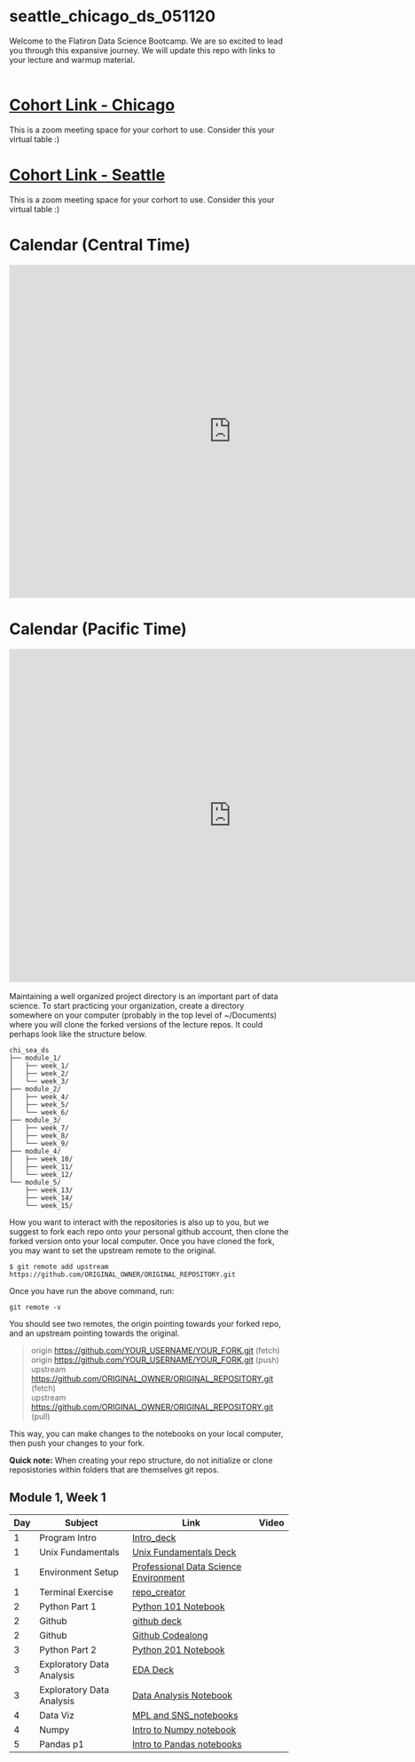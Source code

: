 # seattle_chicago_ds_051120

Welcome to the Flatiron Data Science Bootcamp.  We are so excited to lead you through this expansive journey.  We will update this repo with links to your lecture and warmup material. <br><br>

# [Cohort Link - Chicago](https://wework.zoom.com/j/92291566428?pwd=bzNWb0VoRmtlQVpaSnJqeFhZYTFTZz09)
This is a zoom meeting space for your corhort to use. Consider this your virtual table :)

# [Cohort Link - Seattle ](https://wework.zoom.com/j/97710512518?pwd%3DZ24rM1FkQkduSTF4R2oyR3FUTUVRdz09&sa=D&ust=1589391696884000&usg=AOvVaw0ReTIjAZWeILYVBzYTALHK)
This is a zoom meeting space for your corhort to use. Consider this your virtual table :)


# Calendar (Central Time)
<iframe src="https://calendar.google.com/calendar/embed?src=flatironschool.com_8cd3oqpuhfvj7hplfjbria9590%40group.calendar.google.com&ctz=America%2FChicago" style="border: 0" width="800" height="600" frameborder="0" scrolling="no"></iframe>

# Calendar (Pacific Time)
<iframe src="https://calendar.google.com/calendar/embed?src=flatironschool.com_t1srpaj0clk1dbsomgfmp213n8%40group.calendar.google.com&ctz=America%2FChicago" style="border: 0" width="800" height="600" frameborder="0" scrolling="no"></iframe>
<br>
<br>
Maintaining a well organized project directory is an important part of data science. To start practicing your organization, create a directory somewhere on your computer (probably in the top level of ~/Documents) where you will clone the forked versions of the lecture repos.  It could perhaps look like the structure below.

```
chi_sea_ds
├── module_1/ 
│   ├── week_1/ 
│   ├── week_2/ 
│   └── week_3/ 
├── module_2/ 
│   ├── week_4/ 
│   ├── week_5/ 
│   └── week_6/ 
├── module_3/ 
│   ├── week_7/ 
│   ├── week_8/ 
│   └── week_9/ 
├── module_4/ 
│   ├── week_10/    
│   ├── week_11/ 
│   └── week_12/ 
└── module_5/ 
    ├── week_13/ 
    ├── week_14/ 
    └── week_15/ 
```

How you want to interact with the repositories is also up to you, but we suggest to fork each repo onto your personal github account, then clone the forked version onto your local computer. Once you have cloned the fork, you may want to set the upstream remote to the original.

`
$ git remote add upstream https://github.com/ORIGINAL_OWNER/ORIGINAL_REPOSITORY.git
` 

Once you have run the above command, run:

`
git remote -v
`

You should see two remotes, the origin pointing towards your forked repo, and an upstream pointing towards the original.

> origin    https://github.com/YOUR_USERNAME/YOUR_FORK.git (fetch)<br>
> origin    https://github.com/YOUR_USERNAME/YOUR_FORK.git (push)<br>
> upstream  https://github.com/ORIGINAL_OWNER/ORIGINAL_REPOSITORY.git (fetch)<br>
> upstream  https://github.com/ORIGINAL_OWNER/ORIGINAL_REPOSITORY.git (pull)<br>

This way, you can make changes to the notebooks on your local computer, then push your changes to your fork.  

**Quick note:** When creating your repo structure, do not initialize or clone reposistories within folders that are themselves git repos.  

## Module 1, Week 1
|Day |Subject|Link|Video|
|------------ |-----|---|--- |
|1 | Program Intro|  [Intro_deck](https://docs.google.com/presentation/d/1qpujdemiC5SS2_BIwJf5aypD5kV6UAnsVZo9f78TywY/edit#slide=id.g84719f3c09_0_5)  | |
|1 | Unix Fundamentals| [Unix Fundamentals Deck](https://docs.google.com/presentation/d/1mcCqBkziqk33hSipbwtnt-FcA5DG5LcCoxM0Ul698os/edit#slide=id.g5b87c484ed_1_154) | |
|1 | Environment Setup| [Professional Data Science Environment](https://docs.google.com/presentation/d/140hJ5IwnGifAm3eyxSgN85xd9XqLzwZOHek3uLVT0LY/edit#slide=id.g5b87c484ed_1_154) | |
|1 | Terminal Exercise| [repo_creator](https://github.com/learn-co-students/terminal_cave-seattle-chicago-ds) | |
|2 | Python Part 1| [Python 101 Notebook](https://github.com/learn-co-students/python_101_seattle-chicago-ds)  |  |
|2 | Github | [github deck](https://docs.google.com/presentation/d/1t9RMDX9BAankOSKLsxRKciBZtDDYpRakhd8QsSlP5Ao/edit#slide=id.g65767c560f_1_0)  |   |
|2 | Github | [Github Codealong](https://github.com/learn-co-students/git_chi_sea_ds/)  |  |
|3 | Python Part 2| [Python 201 Notebook](https://github.com/learn-co-students/python_202_seattle-chicago-ds) |  |
|3 | Exploratory Data Analysis | [EDA Deck](https://docs.google.com/presentation/d/1gkCgfGF6vMU6wZv6QOlu6-94tm4jSo-4jumyzFHdBEw/edit#slide=id.g5b87c484ed_1_154)  |   |
|3 | Exploratory Data Analysis| [Data Analysis Notebook](https://github.com/gadamico/data_analysis_built_in_types)  |   |
|4 | Data Viz | [MPL and SNS_notebooks](https://github.com/learn-co-students/data_viz_chi_sea_ds_051120) |  |
|4 | Numpy| [Intro to Numpy notebook](https://github.com/learn-co-students/numpy_seattle-chicago-ds/)|  |
|5 | Pandas p1| [Intro to Pandas notebooks](https://github.com/learn-co-students/pandas1_seattle-chicago-ds) |  |